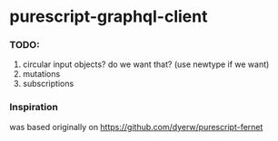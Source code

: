# purescript-graphql-client

### TODO:

1. circular input objects? do we want that? (use newtype if we want)
2. mutations
3. subscriptions


### Inspiration

was based originally on https://github.com/dyerw/purescript-fernet

